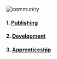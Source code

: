 ![community](../../assets/community.png)

#### 1. [Publishing](publishing)
#### 2. [Development](development)
#### 3. [Apprenticeship](apprenticeship)
